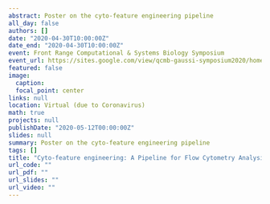 ```yaml
---
abstract: Poster on the cyto-feature engineering pipeline
all_day: false
authors: []
date: "2020-04-30T10:00:00Z"
date_end: "2020-04-30T10:00:00Z"
event: Front Range Computational & Systems Biology Symposium
event_url: https://sites.google.com/view/qcmb-gaussi-symposium2020/home?authuser=0
featured: false
image:
  caption: 
  focal_point: center
links: null
location: Virtual (due to Coronavirus)
math: true
projects: null
publishDate: "2020-05-12T00:00:00Z"
slides: null
summary: Poster on the cyto-feature engineering pipeline
tags: []
title: "Cyto-feature engineering: A Pipeline for Flow Cytometry Analysis"
url_code: ""
url_pdf: ""
url_slides: ""
url_video: ""
---
```

